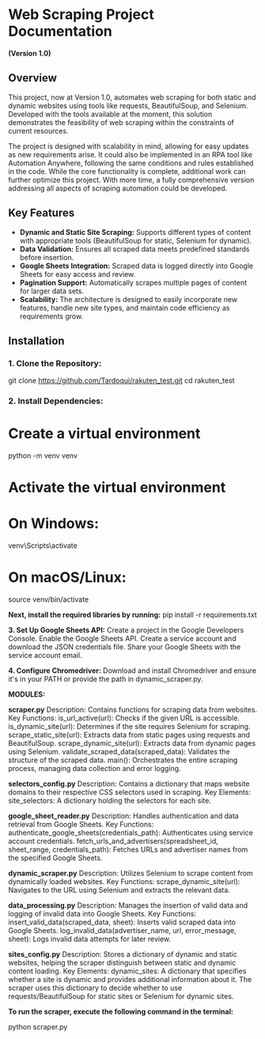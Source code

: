 # Web Scraping Project Documentation
**(Version 1.0)**

## Overview
This project, now at Version 1.0, automates web scraping for both static and dynamic websites using tools like requests, BeautifulSoup, and Selenium. Developed with the tools available at the moment, this solution demonstrates the feasibility of web scraping within the constraints of current resources.

The project is designed with scalability in mind, allowing for easy updates as new requirements arise. It could also be implemented in an RPA tool like Automation Anywhere, following the same conditions and rules established in the code. While the core functionality is complete, additional work can further optimize this project. With more time, a fully comprehensive version addressing all aspects of scraping automation could be developed.

## Key Features
- **Dynamic and Static Site Scraping:** Supports different types of content with appropriate tools (BeautifulSoup for static, Selenium for dynamic).
- **Data Validation:** Ensures all scraped data meets predefined standards before insertion.
- **Google Sheets Integration:** Scraped data is logged directly into Google Sheets for easy access and review.
- **Pagination Support:** Automatically scrapes multiple pages of content for larger data sets.
- **Scalability:** The architecture is designed to easily incorporate new features, handle new site types, and maintain code efficiency as requirements grow.

## Installation

### 1. Clone the Repository:

git clone https://github.com/Tardoqui/rakuten_test.git
cd rakuten_test

### 2. Install Dependencies:

# Create a virtual environment
python -m venv venv

# Activate the virtual environment
# On Windows:
venv\Scripts\activate
# On macOS/Linux:
source venv/bin/activate


**Next, install the required libraries by running:**
pip install -r requirements.txt


**3. Set Up Google Sheets API:**
Create a project in the Google Developers Console.
Enable the Google Sheets API.
Create a service account and download the JSON credentials file.
Share your Google Sheets with the service account email.

**4. Configure Chromedriver:**
Download and install Chromedriver and ensure it's in your PATH or provide the path in dynamic_scraper.py.


**MODULES:**

**scraper.py**
Description: Contains functions for scraping data from websites.
Key Functions:
is_url_active(url): Checks if the given URL is accessible.
is_dynamic_site(url): Determines if the site requires Selenium for scraping.
scrape_static_site(url): Extracts data from static pages using requests and BeautifulSoup.
scrape_dynamic_site(url): Extracts data from dynamic pages using Selenium.
validate_scraped_data(scraped_data): Validates the structure of the scraped data.
main(): Orchestrates the entire scraping process, managing data collection and error logging.

**selectors_config.py**
Description: Contains a dictionary that maps website domains to their respective CSS selectors used in scraping.
Key Elements:
site_selectors: A dictionary holding the selectors for each site.


**google_sheet_reader.py**
Description: Handles authentication and data retrieval from Google Sheets.
Key Functions:
authenticate_google_sheets(credentials_path): Authenticates using service account credentials.
fetch_urls_and_advertisers(spreadsheet_id, sheet_range, credentials_path): Fetches URLs and advertiser names from the specified Google Sheets.


**dynamic_scraper.py**
Description: Utilizes Selenium to scrape content from dynamically loaded websites.
Key Functions:
scrape_dynamic_site(url): Navigates to the URL using Selenium and extracts the relevant data.

**data_processing.py**
Description: Manages the insertion of valid data and logging of invalid data into Google Sheets.
Key Functions:
insert_valid_data(scraped_data, sheet): Inserts valid scraped data into Google Sheets.
log_invalid_data(advertiser_name, url, error_message, sheet): Logs invalid data attempts for later review.

**sites_config.py**
Description: Stores a dictionary of dynamic and static websites, helping the scraper distinguish between static and dynamic content loading.
Key Elements:
dynamic_sites: A dictionary that specifies whether a site is dynamic and provides additional information about it. The scraper uses this dictionary to decide whether to use requests/BeautifulSoup for static sites or Selenium for dynamic sites.




**To run the scraper, execute the following command in the terminal:**

python scraper.py

